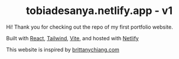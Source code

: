 # <h1 align='center'>tobiadesanya.netlify.app - v1</h1>

Hi! Thank you for checking out the repo of my first portfolio website.

Built with [React](https://reactjs.org/), [Tailwind](https://tailwindcss.com), [Vite](https://vitejs.dev/), and hosted with [Netlify](https://www.netlify.com/)



This website is inspired by [brittanychiang.com](https://brittanychiang.com)
